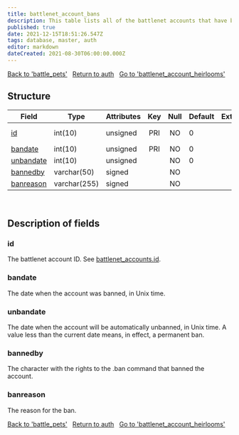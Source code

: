 ```yaml
---
title: battlenet_account_bans
description: This table lists all of the battlenet accounts that have been banned along with the date when (or if) the ban will expire.
published: true
date: 2021-12-15T18:51:26.547Z
tags: database, master, auth
editor: markdown
dateCreated: 2021-08-30T06:00:00.000Z
---
```


<a href="https://trinitycore.info/en/database/master/auth/battle_pets" class="mt-5 v-btn v-btn--depressed v-btn--flat v-btn--outlined theme--light v-size--default darkblue--text text--lighten-3"><span class="v-btn__content"><i aria-hidden="true" class="v-icon notranslate v-icon--left mdi mdi-arrow-left theme--light"></i><span>Back to 'battle_pets'</span></span></a>&nbsp;&nbsp;&nbsp;<a href="https://trinitycore.info/en/database/master/auth/home" class="mt-5 v-btn v-btn--depressed v-btn--flat v-btn--outlined theme--light v-size--default darkblue--text text--lighten-3"><span class="v-btn__content"><i aria-hidden="true" class="v-icon notranslate v-icon--left mdi mdi-home-outline theme--light"></i><span>Return to auth</span></span></a>&nbsp;&nbsp;&nbsp;<a href="https://trinitycore.info/en/database/master/auth/battlenet_account_heirlooms" class="mt-5 v-btn v-btn--depressed v-btn--flat v-btn--outlined theme--light v-size--default darkblue--text text--lighten-3"><span class="v-btn__content"><span>Go to 'battlenet_account_heirlooms'</span><i aria-hidden="true" class="v-icon notranslate v-icon--right mdi mdi-arrow-right theme--light"></i></span></a>

## Structure

| Field | Type | Attributes | Key | Null | Default | Extra | Comment |
| --- | --- | --- | :---: | :---: | --- | --- | --- |
| [id](#id) | int(10) | unsigned | PRI | NO | 0 |  | Account id |
| [bandate](#bandate) | int(10) | unsigned | PRI | NO | 0 |  |  |
| [unbandate](#unbandate) | int(10) | unsigned |  | NO | 0 |  |  |
| [bannedby](#bannedby) | varchar(50) | signed |  | NO |  |  |  |
| [banreason](#banreason) | varchar(255) | signed |  | NO |  |  |  |
&nbsp;
## Description of fields

### id
The battlenet account ID. See [battlenet_accounts.id](/database/master/auth/battlenet_accounts#id).
&nbsp;

### bandate
The date when the account was banned, in Unix time.
&nbsp;

### unbandate
The date when the account will be automatically unbanned, in Unix time. A value less than the current date means, in effect, a permanent ban.
&nbsp;

### bannedby
The character with the rights to the .ban command that banned the account.
&nbsp;

### banreason
The reason for the ban.
&nbsp;

<a href="https://trinitycore.info/en/database/master/auth/battle_pets" class="mt-5 v-btn v-btn--depressed v-btn--flat v-btn--outlined theme--light v-size--default darkblue--text text--lighten-3"><span class="v-btn__content"><i aria-hidden="true" class="v-icon notranslate v-icon--left mdi mdi-arrow-left theme--light"></i><span>Back to 'battle_pets'</span></span></a>&nbsp;&nbsp;&nbsp;<a href="https://trinitycore.info/en/database/master/auth/home" class="mt-5 v-btn v-btn--depressed v-btn--flat v-btn--outlined theme--light v-size--default darkblue--text text--lighten-3"><span class="v-btn__content"><i aria-hidden="true" class="v-icon notranslate v-icon--left mdi mdi-home-outline theme--light"></i><span>Return to auth</span></span></a>&nbsp;&nbsp;&nbsp;<a href="https://trinitycore.info/en/database/master/auth/battlenet_account_heirlooms" class="mt-5 v-btn v-btn--depressed v-btn--flat v-btn--outlined theme--light v-size--default darkblue--text text--lighten-3"><span class="v-btn__content"><span>Go to 'battlenet_account_heirlooms'</span><i aria-hidden="true" class="v-icon notranslate v-icon--right mdi mdi-arrow-right theme--light"></i></span></a>